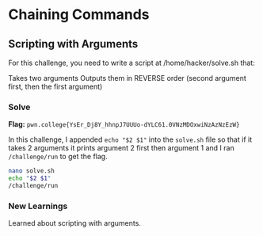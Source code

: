 # Chaining Commands

## Scripting with Arguments
For this challenge, you need to write a script at /home/hacker/solve.sh that:

Takes two arguments
Outputs them in REVERSE order (second argument first, then the first argument)

### Solve
**Flag:** `pwn.college{YsEr_Dj8Y_hhnpJ7UUUo-dYLC61.0VNzMDOxwiNzAzNzEzW}`

In this challenge, I appended ```echo "$2 $1"``` into the ```solve.sh``` file so that if it takes 2 arguments it prints argument 2 first then argument 1 and I ran ```/challenge/run``` to get the flag.

```bash
nano solve.sh
echo "$2 $1"
/challenge/run
```

### New Learnings
Learned about scripting with arguments.
